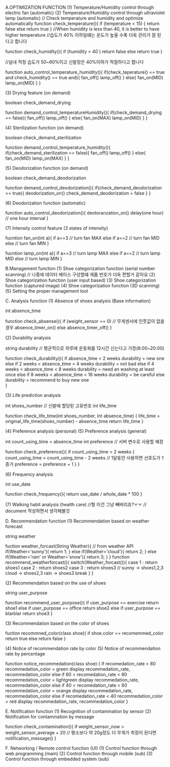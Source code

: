 A.OPTIMIZATION FUNCTION
(1) Temperature/Humidity control through electric fan (automatic)
(2) Temperature/Humidity control through ultraviolet lamp (automatic)
// Check temperature and humidity and optimize automatically
function check_temperature(){
	if (temperature < 15) {
		return false
	else
		return true
}
//When humidity is less than 40, it is better to have higher temperature
//습도가 40% 이하일떄는 온도가 높울 수록 더욱 관리가 잘 된다고 합니다

function check_humidity(){
	if (humidity > 40 ) 
		return false
	else
		return true
}

//실내 적정 습도가 50~60%이고 신발장은 40%이하가 적절하다고 합니다

function auto_control_temperature_humidity(){
	if(check_teperature() == true and check_humidity() == true and){
		fan_off()
		lamp_off()
	}
	else{
		fan_on(MID)
		lamp_on(MID)
	}
}

(3) Drying feature (on demand)

boolean check_demand_drying

function demand_control_temperatureHumidity(){
	if(check_demand_drying == false){
		fan_off()
		lamp_off()
	}
	else{
		fan_on(MAX)
		lamp_on(MID)
	}
}

(4) Sterilization function (on demand)

boolean check_demand_sterilization

function demand_control_temperature_humidity(){
	if(check_demand_sterilization == false){
		fan_off()
		lamp_off()
	}
	else{
		fan_on(MID)
		lamp_on(MAX)
	}
}

(5) Deodorization function (on demand)

boolean check_demand_deodorization

function demand_control_deodorization(){
	if(check_demand_deodorization == true){
		deodorization_on()
		check_demand_deodorization = false
	}
}

(6) Deodorization function (automatic)

function auto_control_deodorization(){
	deotoranzation_on()
	delay(one hour) // one hour interval
}

(7) Intensity control feature (3 states of intensity)

fucntion fan_on(int a){
	if a==3 // turn fan MAX
	else if a==2 //  turn fan MID
	else // turn fan MIN
}

fucntion lamp_on(int a){
	if a==3 // turn lamp MAX
	else if a==2 // turn lamp MID
	else // turn lamp MIN
}

B.Management function 
(1)	 Shoe categorization function (serial number scanning) // 나중에 데이터 베이스 구성할떄 제품 번호가 더욱 편할거 같아요
(2)	 Shoe categorization function (user input based)
(3)	 Shoe categorization function (captured image)
(4)	 Shoe categorization function (3D scanning)
(5)	 Setting the proper management tool

C.	Analysis function
(1)	 Absence of shoes analysis (Base information)

int absence_time

function check_absense(){
	if (weight_sensor == 0) // 무게센서에 인풋값이 없을 경우
		absence_timer_on()
	else
		absence_timer_off()
}

(2)	 Durability analysis

string durability // 평균적으로 하루에 운동화를 12시간 신는다고 가정(8:00~20:00)

function check_durability(){
	if absence_time < 2 weeks 
		durability = new one
	else if 2 weeks < absence_time < 4 weeks
		durability = not bad
	else if 4 weeks < absence_time < 8 weeks
		durability = need an washing at least once
	else if 8 weeks < absence_time < 16 weeks
		durability = be careful
	else
		durability = recommend to buy new one	
}

(3)	 Life prediction analysis

int shoes_number // 신발에 할당된 고유번호
int life_time

function check_life_time(int shoes_number, int absence_time) {
	life_time = original_life_time(shoes_number) - absence_time
	return life_time
}

(4)	 Preference analysis (personal)
(5)	 Preference analysis (general)

int count_using_time = absence_time
int preference // 서버 변수로 사용할 예정

function check_preference(){
	if count_using_time > 2 weeks {
		count_using_time = count_using_time - 2 weeks // 1달동안 사용하면 선호도가 1증가
		preference = preference + 1 
	}
}

(6)	 Frequency analysis

int use_date

function check_frequency(){
		return use_date / whole_date * 100
}

(7)	 Walking habit analysis (health care)
//형 이건 그냥 빼버리죠?ㅜㅜ // document 작성하면서 생각해볼것 

D.	Recommendation function 
(1)	 Recommendation based on weather forecast 

string weather

fuction weather_forcast(String Weather){ // from weather API
	if(Weather='sunny'){
	return 1;
}
else if(Weather='cloud'){
	return 2;
}
else if(Weather='rain' or Weather='snow'){
	return 3;
}
}
function recommend_weatherforcast(){
	switch(Weather_forcast()){
	case 1 : return shoes1 
	case 2 : return shoes2 
	case 3 : return shoes3  // sunny -> shoes1,2,3  cloud -> shoes2,3  rain -> shoes3 
			break
	}
}

(2)	 Recommendation based on the use of shoes

string user_purpose

function recommend_user_purpose(){
	if user_purpose == exercise
		return shoe1
	else if user_purpose == office
		return shoe2
	else if user_purpose == blarblar
		return shoe3
} 

(3)	 Recommendation based on the color of shoes

fuction recommned_color(class shoe){
	if shoe.color == recomemmed_color
		return true
	else
		return false
}

(4)	 Notice of recommendation rate by color
(5)	 Notice of recommendation rate by percentage

function notice_recommedation(class shoe) {
	if recomedation_rate > 80
		recommedation_color = green
		display recommedation_rate, recommedation_color
	else if 60 < recomedation_rate < 80
		recommedation_color = lightgreen
		display recommedation_rate, recommedation_color
	else if 40 < recomedation_rate < 60
		recommedation_color = orange
		display recommedation_rate, recommedation_color
	else if recomedation_rate < 40
		recommedation_color = red
		display recommedation_rate, recommedation_color
}

E.	Notification function 
(1)	 Recognition of contamination by sensor
(2)	 Notification for contamination by message

function check_contamination(){
	if weight_sensor_now > weight_sensor_average + 20 // 평소보다 약 20g정도 더 무게가 측정이 된다면
		notification_message()
}

F.	Networking / Remote control function (UI)
(1)	 Control function through web programming (main)
(2)	 Control function through mobile (sub)
(3)	 Control function through embedded system (sub)
